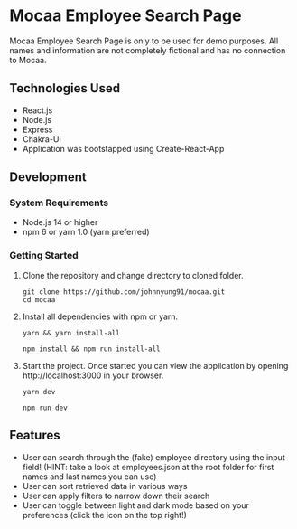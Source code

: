 # Mocaa Employee Search Page
Mocaa Employee Search Page is only to be used for demo purposes.  All names and information are not completely fictional and has no connection to Mocaa.

## Technologies Used
- React.js
- Node.js
- Express
- Chakra-UI
- Application was bootstapped using Create-React-App

## Development

### System Requirements
- Node.js 14 or higher
- npm 6 or yarn 1.0 (yarn preferred)

### Getting Started

1. Clone the repository and change directory to cloned folder.

    ```shell
    git clone https://github.com/johnnyung91/mocaa.git
    cd mocaa
    ```

2. Install all dependencies with npm or yarn.

    ```shell
    yarn && yarn install-all
    ```

    ```shell
    npm install && npm run install-all
    ```

3. Start the project. Once started you can view the application by opening http://localhost:3000 in your browser.

    ```shell
    yarn dev
    ```
    ```shell
    npm run dev
    ```

## Features
- User can search through the (fake) employee directory using the input field! (HINT: take a look at employees.json at the root folder for first names and last names you can use)
- User can sort retrieved data in various ways
- User can apply filters to narrow down their search
- User can toggle between light and dark mode based on your preferences (click the icon on the top right!)
